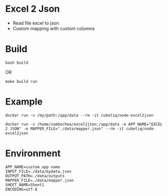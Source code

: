 # Excel 2 Json
- Read file excel to json
- Custom mapping with custom columns

# Build
```shell
bash build
```
OR
```shell
make build run
```

# Example
```shell
docker run -v /my/path:/app/data --rm -it cubetiq/node-excel2json
```

```shell
docker run -v /home/sombochea/excel2json:/app/data -e APP_NAME="EXCEL 2 JSON" -e MAPPER_FILE="./data/mapper.json" --rm -it cubetiq/node-excel2json
```

# Environment
```env
APP_NAME=custom app name
INPUT_FILE=./data/mydata.json
OUTPUT_PATH=./data/outputs
MAPPER_FILE=./data/mapper.json
SHEET_NAME=Sheet1
ENCODING=utf-8
```